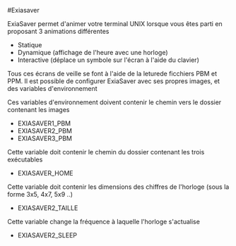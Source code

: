 #Exiasaver

ExiaSaver permet d'animer votre terminal UNIX lorsque vous êtes parti en proposant 3 animations différentes

* Statique
* Dynamique (affichage de l'heure avec une horloge)
* Interactive (déplace un symbole sur l'écran à l'aide du clavier)

Tous ces écrans de veille se font à l'aide de la leturede ficchiers PBM et PPM.
Il est possible de configurer ExiaSaver avec ses propres images, et des variables d'environnement

Ces variables d'environnement doivent contenir le chemin vers le dossier contenant les images
* EXIASAVER1_PBM
* EXIASAVER2_PBM
* EXIASAVER3_PBM

Cette variable doit contenir le chemin du dossier contenant les trois exécutables
* EXIASAVER_HOME

Cette variable doit contenir les dimensions des chiffres de l'horloge (sous la forme 3x5, 4x7, 5x9 ..)
* EXIASAVER2_TAILLE

Cette variable change la fréquence à laquelle l'horloge s'actualise
* EXIASAVER2_SLEEP